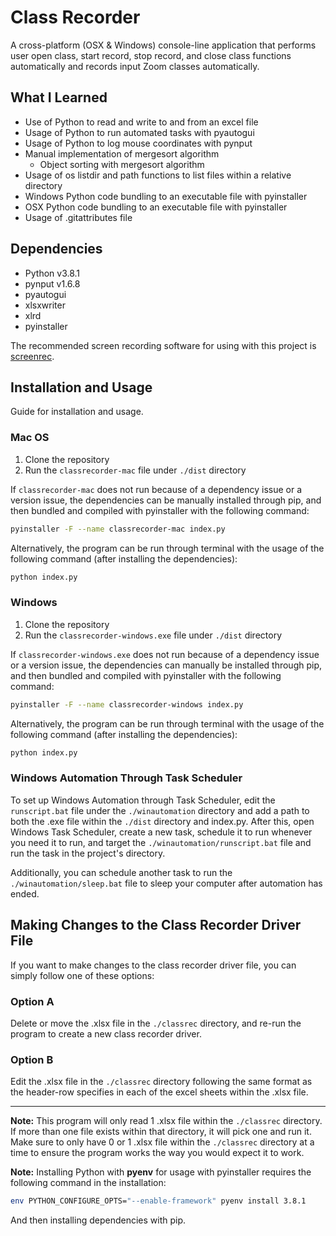 # Class Recorder
A cross-platform (OSX & Windows) console-line application that performs user open class, start record, stop record, and close class functions automatically and records input Zoom classes automatically.

## What I Learned
- Use of Python to read and write to and from an excel file
- Usage of Python to run automated tasks with pyautogui
- Usage of Python to log mouse coordinates with pynput
- Manual implementation of mergesort algorithm
    - Object sorting with mergesort algorithm
- Usage of os listdir and path functions to list files within a relative directory
- Windows Python code bundling to an executable file with pyinstaller
- OSX Python code bundling to an executable file with pyinstaller
- Usage of .gitattributes file

## Dependencies
- Python v3.8.1
- pynput v1.6.8
- pyautogui
- xlsxwriter
- xlrd
- pyinstaller

The recommended screen recording software for using with this project is [screenrec](https://screenrec.com).

## Installation and Usage
Guide for installation and usage.

### Mac OS
1. Clone the repository
2. Run the `classrecorder-mac` file under `./dist` directory

If `classrecorder-mac` does not run because of a dependency issue or a version issue, the dependencies can be manually installed through pip, and then bundled and compiled with pyinstaller with the following command:

```sh
pyinstaller -F --name classrecorder-mac index.py
```

Alternatively, the program can be run through terminal with the usage of the following command (after installing the dependencies):

```sh
python index.py
```

### Windows
1. Clone the repository
2. Run the `classrecorder-windows.exe` file under `./dist` directory

If `classrecorder-windows.exe` does not run because of a dependency issue or a version issue, the dependencies can manually be installed through pip, and then bundled and compiled with pyinstaller with the following command:

```sh
pyinstaller -F --name classrecorder-windows index.py
```

Alternatively, the program can be run through terminal with the usage of the following command (after installing the dependencies):

```sh
python index.py
```

### Windows Automation Through Task Scheduler
To set up Windows Automation through Task Scheduler, edit the `runscript.bat` file under the `./winautomation` directory and add a path to both the .exe file within the `./dist` directory and index.py. After this, open Windows Task Scheduler, create a new task, schedule it to run whenever you need it to run, and target the `./winautomation/runscript.bat` file and run the task in the project's directory. 

Additionally, you can schedule another task to run the `./winautomation/sleep.bat` file to sleep your computer after automation has ended. 

## Making Changes to the Class Recorder Driver File
If you want to make changes to the class recorder driver file, you can simply follow one of these options:

### Option A
Delete or move the .xlsx file in the `./classrec` directory, and re-run the program to create a new class recorder driver.

### Option B
Edit the .xlsx file in the `./classrec` directory following the same format as the header-row specifies in each of the excel sheets within the .xlsx file. 

---

**Note:** This program will only read 1 .xlsx file within the `./classrec` directory. If more than one file exists within that directory, it will pick one and run it. Make sure to only have 0 or 1 .xlsx file within the `./classrec` directory at a time to ensure the program works the way you would expect it to work.

**Note:** Installing Python with **pyenv** for usage with pyinstaller requires the following command in the installation:

```sh
env PYTHON_CONFIGURE_OPTS="--enable-framework" pyenv install 3.8.1
```

And then installing dependencies with pip.